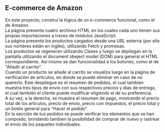 ## E-commerce de Amazon
En este proyecto, construí la lógica de un e-commerce funcional, como el de Amazon.<br> 
La página presenta cuatro archivos HTML en los cuales cada uno tienen sus propias importaciones a traves de módulos JavaScript.<br>
La página presenta los productos cargados desde una URL externa (por ello sus nombres están en inglés), utilizando Fetch y promesas.<br> 
Los productos se regeneran utilizando Clases y luego se depliegan en la pantalla utilizando el document obeject model (DOM) para general el HTML correspondiente. Asi mismo se dan funcionalidad a los botones, como el de "Añadir al carrito".<br> 
Cuando un producto se añade al carrito se visualiza luego en la página de verificación de articulos, en donde se puede eliminar en caso de no quererlo. Este despliegue es el resumen de pedidos, el cual tambien muestra tres tipos de envio con sus respectivos precios y dias de entrega, el cual también el cliente puede modificar eligiendo el de su preferencia.<br>
A su vez, a la derecha, se muestra el resumen de pago, mostrando el precio total de los articulos, precio de envio, precio con impuestos, el precio total y un botón general para "Hacer el pedido".<br> 
En la sección de tus pedidos se puede verificar los elementos que se han comprado, brindando tambien la posibilidad de comprar de nuevo y rastrear el envío de los paquetes individuales.
